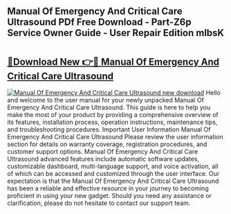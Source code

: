 ## Manual Of Emergency And Critical Care Ultrasound PDf Free Download - Part-Z6p Service Owner Guide - User Repair Edition mlbsK

# <h2><a href="http://cf21934.oget.top/?id=Manual+Of+Emergency+And+Critical+Care+Ultrasound">🔗Download New 👉🔴 Manual Of Emergency And Critical Care Ultrasound</a></h2>

[![Manual Of Emergency And Critical Care Ultrasound new download](https://i.imgur.com/5g1atiW.png)](http://cf21934.oget.top/?id=Manual+Of+Emergency+And+Critical+Care+Ultrasound)
Hello and welcome to the user manual for your newly unpacked Manual Of Emergency And Critical Care Ultrasound. This guide is here to help you make the most of your product by providing a comprehensive overview of its features, installation process, operation instructions, maintenance tips, and troubleshooting procedures. Important User Information Manual Of Emergency And Critical Care Ultrasound Please review the user information section for details on warranty coverage, registration procedures, and customer support options. Manual Of Emergency And Critical Care Ultrasound advanced features include automatic software updates, customizable dashboard, multi-language support, and voice activation, all of which can be accessed and customized through the user interface. Our expectation is that the Manual Of Emergency And Critical Care Ultrasound has been a reliable and effective resource in your journey to becoming proficient in using your new gadget. Should you need any assistance or clarification, please do not hesitate to contact our support team.
